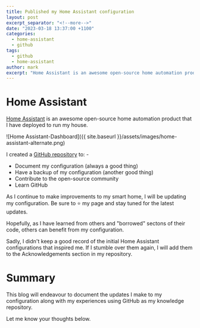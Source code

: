 ```yaml
---
title: Published my Home Assistant configuration
layout: post
excerpt_separator: "<!--more-->"
date: "2023-03-18 13:37:00 +1100"
categories:
  - home-assistant
  - github
tags:
  - github
  - home-assistant
author: mark
excerpt: "Home Assistant is an awesome open-source home automation product that I have deployed to run my house."
---
```


# Home Assistant

[Home Assistant](https://home-assistant.io) is an awesome open-source home automation product that I have deployed to run my house.

<!--more-->

![Home Assistant-Dashboard]({{ site.baseurl }}/assets/images/home-assistant-alternate.png)

I created a [GitHub repository](https://github.com/nzrunner/home-assistant) to: -

- Document my configuration (always a good thing)
- Have a backup of my configuration (another good thing)
- Contribute to the open-source community
- Learn GitHub

As I continue to make improvements to my smart home, I will be updating my configuration. Be sure to ⭐ my page and stay tuned for the latest updates.

Hopefully, as I have learned from others and "borrowed" sectons of their code, others can benefit from my configuration.

Sadly, I didn't keep a good record of the initial Home Assistant configurations that inspired me. If I stumble over them again, I will add them to the Acknowledgements section in my repository.

# Summary

This blog will endeavour to document the updates I make to my configuration along with my experiences using GitHub as my knowledge repository.

Let me know your thoughts below.
